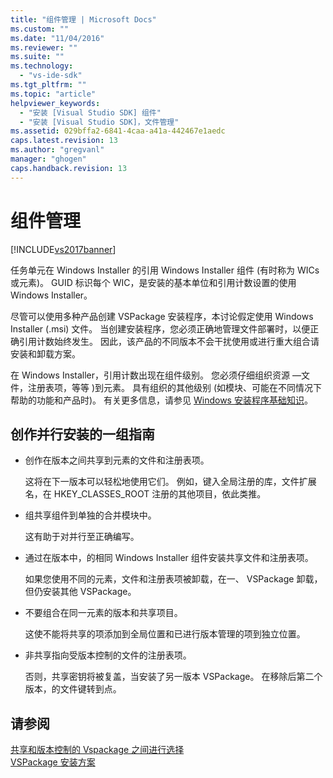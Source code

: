 ```yaml
---
title: "组件管理 | Microsoft Docs"
ms.custom: ""
ms.date: "11/04/2016"
ms.reviewer: ""
ms.suite: ""
ms.technology: 
  - "vs-ide-sdk"
ms.tgt_pltfrm: ""
ms.topic: "article"
helpviewer_keywords: 
  - "安装 [Visual Studio SDK] 组件"
  - "安装 [Visual Studio SDK]，文件管理"
ms.assetid: 029bffa2-6841-4caa-a41a-442467e1aedc
caps.latest.revision: 13
ms.author: "gregvanl"
manager: "ghogen"
caps.handback.revision: 13
---
```

# 组件管理
[!INCLUDE[vs2017banner](../../code-quality/includes/vs2017banner.md)]

任务单元在 Windows Installer 的引用 Windows Installer 组件 \(有时称为 WICs 或元素\)。  GUID 标识每个 WIC，是安装的基本单位和引用计数设置的使用 Windows Installer。  
  
 尽管可以使用多种产品创建 VSPackage 安装程序，本讨论假定使用 Windows Installer \(.msi\) 文件。  当创建安装程序，您必须正确地管理文件部署时，以便正确引用计数始终发生。  因此，该产品的不同版本不会干扰使用或进行重大组合请安装和卸载方案。  
  
 在 Windows Installer，引用计数出现在组件级别。  您必须仔细组织资源 —文件，注册表项，等等 \)到元素。  具有组织的其他级别 \(如模块、可能在不同情况下帮助的功能和产品时\)。  有关更多信息，请参见 [Windows 安装程序基础知识](../../extensibility/internals/windows-installer-basics.md)。  
  
## 创作并行安装的一组指南  
  
-   创作在版本之间共享到元素的文件和注册表项。  
  
     这将在下一版本可以轻松地使用它们。  例如，键入全局注册的库，文件扩展名，在 HKEY\_CLASSES\_ROOT 注册的其他项目，依此类推。  
  
-   组共享组件到单独的合并模块中。  
  
     这有助于对并行至正确编写。  
  
-   通过在版本中，的相同 Windows Installer 组件安装共享文件和注册表项。  
  
     如果您使用不同的元素，文件和注册表项被卸载，在一、 VSPackage 卸载，但仍安装其他 VSPackage。  
  
-   不要组合在同一元素的版本和共享项目。  
  
     这使不能将共享的项添加到全局位置和已进行版本管理的项到独立位置。  
  
-   非共享指向受版本控制的文件的注册表项。  
  
     否则，共享密钥将被复盖，当安装了另一版本 VSPackage。  在移除后第二个版本，的文件键转到点。  
  
## 请参阅  
 [共享和版本控制的 Vspackage 之间进行选择](../../extensibility/choosing-between-shared-and-versioned-vspackages.md)   
 [VSPackage 安装方案](../../extensibility/internals/vspackage-setup-scenarios.md)